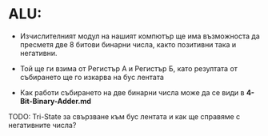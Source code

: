 # ALU:

- Изчислителният модул на нашият компютър ще има възможноста да пресметя две 8 битови бинарни числа, както позитивни така и негативни.
- Той ще ги взима от Регистър А и Регистър Б, като резултата от събирането ще го изкарва на бус лентата



- Как работи събирането на две бинарни числа може да се види в **4-Bit-Binary-Adder.md**



TODO: Tri-State за свързване към бус лентата и как ще справяме с негативните числа?